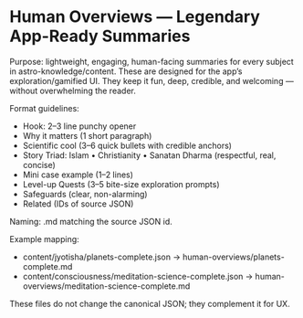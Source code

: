 # Human Overviews — Legendary App-Ready Summaries

Purpose: lightweight, engaging, human-facing summaries for every subject in astro-knowledge/content. These are designed for the app’s exploration/gamified UI. They keep it fun, deep, credible, and welcoming — without overwhelming the reader.

Format guidelines:
- Hook: 2–3 line punchy opener
- Why it matters (1 short paragraph)
- Scientific cool (3–6 quick bullets with credible anchors)
- Story Triad: Islam • Christianity • Sanatan Dharma (respectful, real, concise)
- Mini case example (1–2 lines)
- Level-up Quests (3–5 bite-size exploration prompts)
- Safeguards (clear, non-alarming)
- Related (IDs of source JSON)

Naming: <subject-id>.md matching the source JSON id.

Example mapping:
- content/jyotisha/planets-complete.json → human-overviews/planets-complete.md
- content/consciousness/meditation-science-complete.json → human-overviews/meditation-science-complete.md

These files do not change the canonical JSON; they complement it for UX.

